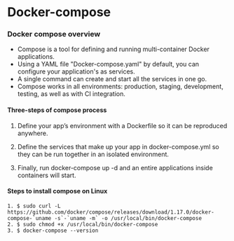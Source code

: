 # Docker-compose
####
### Docker compose overview 

- Compose is a tool for defining and running multi-container Docker applications. 
- Using a YAML file "Docker-compose.yaml" by default, you can configure your application's as services.
- A single command can create and start all the services in one go.
- Compose works in all environments: production, staging, development, testing, as well as with CI integration.

#### Three-steps of compose process
1. Define your app’s environment with a Dockerfile so it can be reproduced anywhere.

2. Define the services that make up your app in docker-compose.yml so they can be run together in an isolated environment.

3. Finally, run docker-compose up -d and an entire applications inside containers will start.

#### Steps to install compose on Linux 
```
1. $ sudo curl -L https://github.com/docker/compose/releases/download/1.17.0/docker-compose-`uname -s`-`uname -m` -o /usr/local/bin/docker-compose
2. $ sudo chmod +x /usr/local/bin/docker-compose
3. $ docker-compose --version
```
